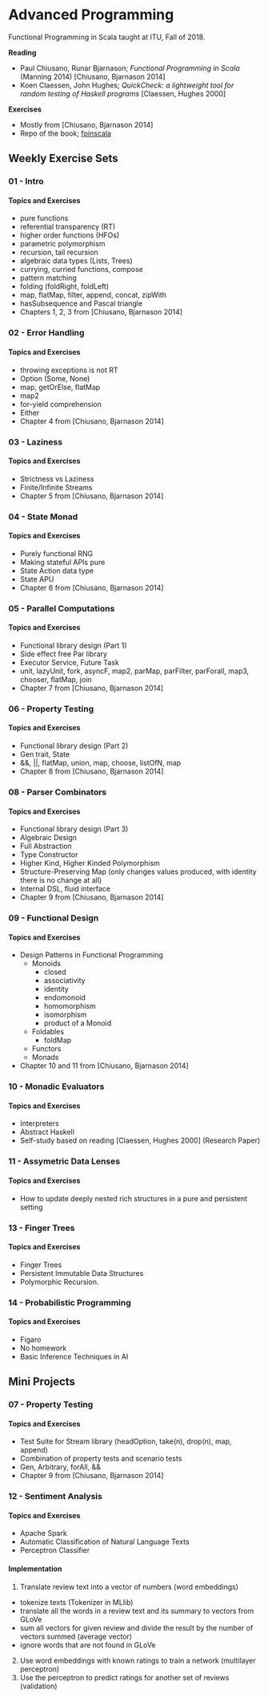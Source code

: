 # Advanced Programming
Functional Programming in Scala taught at ITU, Fall of 2018.

**Reading**
- Paul Chiusano, Runar Bjarnason; _Functional Programming in Scala_ (Manning 2014) [Chiusano, Bjarnason 2014] 
- Koen Claessen, John Hughes; _QuickCheck: a lightweight tool for random testing of Haskell programs_ [Claessen, Hughes 2000]

**Exercises**
- Mostly from [Chiusano, Bjarnason 2014]
- Repo of the book; [fpinscala](https://github.com/fpinscala/fpinscala)

## Weekly Exercise Sets
### 01 - Intro
#### Topics and Exercises
- pure functions
- referential transparency (RT)
- higher order functions (HFOs)
- parametric polymorphism 
- recursion, tail recursion
- algebraic data types (Lists, Trees)
- currying, curried functions, compose
- pattern matching
- folding (foldRight, foldLeft)
- map, flatMap, filter, append, concat, zipWith
- hasSubsequence and Pascal triangle
- Chapters 1, 2, 3 from [Chiusano, Bjarnason 2014]

### 02 - Error Handling
#### Topics and Exercises
- throwing exceptions is not RT
- Option (Some, None)
- map, getOrElse, flatMap
- map2
- for-yield comprehension 
- Either
- Chapter 4 from [Chiusano, Bjarnason 2014]

### 03 - Laziness
#### Topics and Exercises
- Strictness vs Laziness
- Finite/Infinite Streams
- Chapter 5 from [Chiusano, Bjarnason 2014]

### 04 - State Monad
#### Topics and Exercises
- Purely functional RNG
- Making stateful APIs pure
- State Action data type
- State APU
- Chapter 6 from [Chiusano, Bjarnason 2014]

### 05 - Parallel Computations
#### Topics and Exercises
- Functional library design (Part 1)
- Side effect free Par library
- Executor Service, Future Task
- unit, lazyUnit, fork, asyncF, map2, parMap, parFilter, parForall, map3, chooser, flatMap, join
- Chapter 7 from [Chiusano, Bjarnason 2014]

### 06 - Property Testing
#### Topics and Exercises
- Functional library design (Part 2)
- Gen trait, State
- &&, ||, flatMap, union, map, choose, listOfN, map
- Chapter 8 from [Chiusano, Bjarnason 2014]

### 08 - Parser Combinators
#### Topics and Exercises
- Functional library design (Part 3)
- Algebraic Design
- Full Abstraction
- Type Constructor
- Higher Kind, Higher Kinded Polymorphism
- Structure-Preserving Map (only changes values produced, with identity there is no change at all)
- Internal DSL, fluid interface
- Chapter 9 from [Chiusano, Bjarnason 2014]

### 09 - Functional Design
#### Topics and Exercises
- Design Patterns in Functional Programming
  - Monoids 
    - closed
    - associativity
    - identity
    - endomonoid
    - homomorphism
    - isomorphism
    - product of a Monoid 
  - Foldables
    - foldMap
  - Functors
  - Monads
- Chapter 10 and 11 from [Chiusano, Bjarnason 2014]

### 10 - Monadic Evaluators
#### Topics and Exercises
- Interpreters
- Abstract Haskell
- Self-study based on reading [Claessen, Hughes 2000] (Research Paper)

### 11 - Assymetric Data Lenses
#### Topics and Exercises
- How to update deeply nested rich structures in a pure and persistent setting

### 13 - Finger Trees
#### Topics and Exercises
- Finger Trees 
- Persistent Immutable Data Structures 
- Polymorphic Recursion.

### 14 - Probabilistic Programming
#### Topics and Exercises
- Figaro
- No homework
- Basic Inference Techniques in AI

## Mini Projects

### 07 - Property Testing
#### Topics and Exercises
- Test Suite for Stream library (headOption, take(n), drop(n), map, append)
- Combination of property tests and scenario tests
- Gen, Arbitrary, forAll, &&
- Chapter 9 from [Chiusano, Bjarnason 2014]

### 12 - Sentiment Analysis
#### Topics and Exercises
- Apache Spark
- Automatic Classification of Natural Language Texts
- Perceptron Classifier

#### Implementation
1. Translate review text into a vector of numbers (word embeddings)
 - tokenize texts (Tokenizer in MLlib)
 - translate all the words in a review text and its summary to vectors from GLoVe
 - sum all vectors for given review and divide the result by the number of vectors summed (average vector)
 - ignore words that are not found in GLoVe
2. Use word embeddings with known ratings to train a network (multilayer perceptron)
3. Use the perceptron to predict ratings for another set of reviews (validation)
